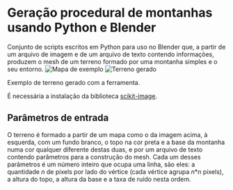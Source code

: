 # Geração procedural de montanhas usando Python e Blender
Conjunto de scripts escritos em Python para uso no Blender que, a partir de um arquivo de imagem e de um arquivo de texto contendo informações, produzem o mesh de um terreno formado por uma montanha simples e o seu entorno.
![Mapa de exemplo](https://github.com/degar405/Gera-o-Procedural-De-Montanha/assets/46822609/1fce21a7-0991-4da2-8053-04bb0e2cebcf) ![Terreno gerado](https://github.com/degar405/Gera-o-Procedural-De-Montanha/assets/46822609/493ddc24-15f4-4afb-a1b2-02aa82dcaa95)

Exemplo de terreno gerado com a ferramenta.

É necessária a instalação da biblioteca [scikit-image](https://scikit-image.org/).
## Parâmetros de entrada
O terreno é formado a partir de um mapa como o da imagem acima, à esquerda, com um fundo branco, o topo na cor preta e a base da montanha numa cor qualquer diferente destas duas, e por um arquivo de texto contendo parâmetros para a construção do mesh. Cada um desses parâmetros é um número inteiro que ocupa uma linha, são eles: a quantidade *n* de pixels por lado do vértice (cada vértice agrupa *n***n* pixels), a altura do topo, a altura da base e a taxa de ruído nesta ordem.
